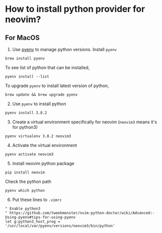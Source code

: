 # How to install python provider for neovim?

## For MacOS

1. Use [pyenv](https://github.com/pyenv/pyenv) to manage python versions. Install `pyenv`
```
brew install pyenv
```
To see list of python that can be installed,
```
pyenv install --list
```

To upgrade `pyenv` to install latest version of python,
```
brew update && brew upgrade pyenv
```

2. Use `pyenv` to install python

```
pyenv install 3.8.2
```

3. Create a virtual environment specifically for neovim (`neovim3` means it's for python3)

```
pyenv virtualenv 3.8.2 neovim3
```

4. Activate the virtual environment

```
pyenv activate neovim3
```

5. Install neovim python package

```
pip install neovim
```

Check the python path

```
pyenv which python
```

6. Put these lines to `.vimrc`

```
" Enable python3
" https://github.com/tweekmonster/nvim-python-doctor/wiki/Advanced:-Using-pyenv#tips-for-using-pyenv
let g:python3_host_prog = '/usr/local/var/pyenv/versions/neovim3/bin/python'
```







